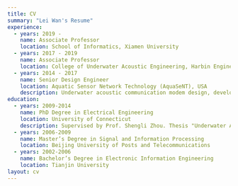 ```yaml
---
title: CV
summary: "Lei Wan's Resume"
experience:
  - years: 2019 -
    name: Associate Professor
    location: School of Informatics, Xiamen University
  - years: 2017 - 2019
    name: Associate Professor
    location: College of Underwater Acoustic Engineering, Harbin Engineering University
  - years: 2014 - 2017
    name: Senior Design Engineer
    location: Aquatic Sensor Network Technology (AquaSeNT), USA
    description: Underwater acoustic communication modem design, development and performance test.
education:
  - years: 2009-2014
    name: PhD Degree in Electrical Engineering
    location: University of Connecticut
    description: Supervised by Prof. Shengli Zhou. Thesis "Underwater Acoustic OFDM Algorithm Design, DSP Implementation, and Field Performance".
  - years: 2006-2009
    name: Master’s Degree in Signal and Information Processing
    location: Beijing University of Posts and Telecommunications
  - years: 2002-2006
    name: Bachelor’s Degree in Electronic Information Engineering
    location: Tianjin University
layout: cv
---
```

